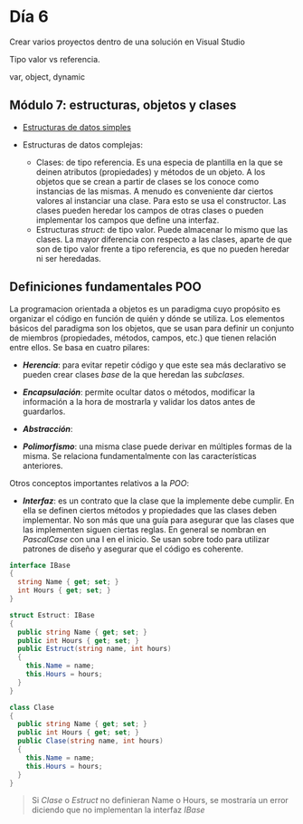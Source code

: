 # Día 6

Crear varios proyectos dentro de una solución en Visual Studio

Tipo valor vs referencia.

var, object, dynamic

## Módulo 7: estructuras, objetos y clases

* [Estructuras de datos simples](fundamentos/../10-18-Fundamentos.md#estructuras-de-datos)

* Estructuras de datos complejas:
  * Clases: de tipo referencia. Es una especia de plantilla en la que se deinen atributos (propiedades) y métodos de un objeto. A los objetos que se crean a partir de clases se los conoce como instancias de las mismas.
  A menudo es conveniente dar ciertos valores al instanciar una clase. Para esto se usa el constructor.
  Las clases pueden heredar los campos de otras clases o pueden implementar los campos que define una interfaz.
  * Estructuras *struct*: de tipo valor. Puede almacenar lo mismo que las clases. La mayor diferencia con respecto a las clases, aparte de que son de tipo valor frente a tipo referencia, es que no pueden heredar ni ser heredadas.

## Definiciones fundamentales POO

La programacion orientada a objetos es un paradigma cuyo propósito es organizar el código en función de quién y dónde se utiliza. Los elementos básicos del paradigma son los objetos, que se usan para definir un conjunto de miembros (propiedades, métodos, campos, etc.) que tienen relación entre ellos. Se basa en cuatro pilares:

* ***Herencia***: para evitar repetir código y que este sea más declarativo se pueden crear clases *base* de la que heredan las *subclases*.

* ***Encapsulación***: permite ocultar datos o métodos, modificar la información a la hora de mostrarla y validar los datos antes de guardarlos.

* ***Abstracción***:

* ***Polimorfismo***: una misma clase puede derivar en múltiples formas de la misma. Se relaciona fundamentalmente con las características anteriores.

Otros conceptos importantes relativos a la *POO*:

* ***Interfaz***: es un contrato que la clase que la implemente debe cumplir. En ella se definen ciertos métodos y propiedades que las clases deben implementar. No son más que una guía para asegurar que las clases que las implementen siguen ciertas reglas.
En general se nombran en *PascalCase* con una I en el inicio.
Se usan sobre todo para utilizar patrones de diseño y asegurar que el código es coherente.

```csharp
interface IBase
{
  string Name { get; set; }
  int Hours { get; set; }
}

struct Estruct: IBase
{
  public string Name { get; set; }
  public int Hours { get; set; }
  public Estruct(string name, int hours)
  {
    this.Name = name;
    this.Hours = hours;
  }
}

class Clase
{
  public string Name { get; set; }
  public int Hours { get; set; }
  public Clase(string name, int hours)
  {
    this.Name = name;
    this.Hours = hours;
  }
}
```

> Si *Clase* o *Estruct* no definieran Name o Hours, se mostraría un error diciendo que no implementan la interfaz *IBase*
